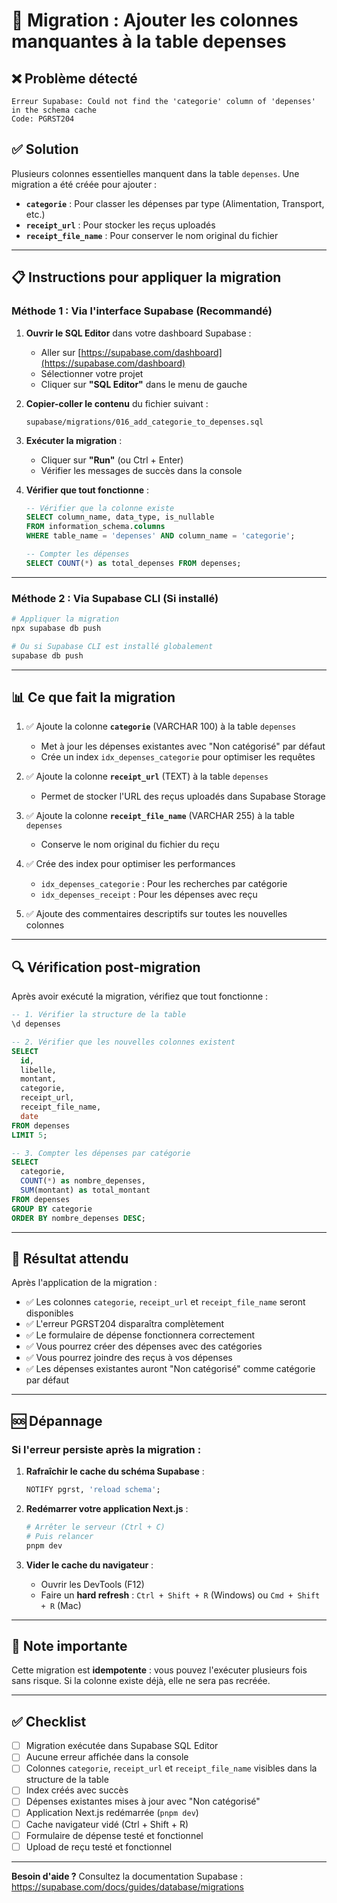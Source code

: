 # 🚀 Migration : Ajouter les colonnes manquantes à la table depenses

## ❌ Problème détecté
```
Erreur Supabase: Could not find the 'categorie' column of 'depenses' 
in the schema cache
Code: PGRST204
```

## ✅ Solution
Plusieurs colonnes essentielles manquent dans la table `depenses`. Une migration a été créée pour ajouter :
- **`categorie`** : Pour classer les dépenses par type (Alimentation, Transport, etc.)
- **`receipt_url`** : Pour stocker les reçus uploadés
- **`receipt_file_name`** : Pour conserver le nom original du fichier

---

## 📋 Instructions pour appliquer la migration

### Méthode 1 : Via l'interface Supabase (Recommandé)

1. **Ouvrir le SQL Editor** dans votre dashboard Supabase :
   - Aller sur [https://supabase.com/dashboard](https://supabase.com/dashboard)
   - Sélectionner votre projet
   - Cliquer sur **"SQL Editor"** dans le menu de gauche

2. **Copier-coller le contenu** du fichier suivant :
   ```
   supabase/migrations/016_add_categorie_to_depenses.sql
   ```

3. **Exécuter la migration** :
   - Cliquer sur **"Run"** (ou Ctrl + Enter)
   - Vérifier les messages de succès dans la console

4. **Vérifier que tout fonctionne** :
   ```sql
   -- Vérifier que la colonne existe
   SELECT column_name, data_type, is_nullable
   FROM information_schema.columns
   WHERE table_name = 'depenses' AND column_name = 'categorie';
   
   -- Compter les dépenses
   SELECT COUNT(*) as total_depenses FROM depenses;
   ```

---

### Méthode 2 : Via Supabase CLI (Si installé)

```bash
# Appliquer la migration
npx supabase db push

# Ou si Supabase CLI est installé globalement
supabase db push
```

---

## 📊 Ce que fait la migration

1. ✅ Ajoute la colonne **`categorie`** (VARCHAR 100) à la table `depenses`
   - Met à jour les dépenses existantes avec "Non catégorisé" par défaut
   - Crée un index `idx_depenses_categorie` pour optimiser les requêtes

2. ✅ Ajoute la colonne **`receipt_url`** (TEXT) à la table `depenses`
   - Permet de stocker l'URL des reçus uploadés dans Supabase Storage

3. ✅ Ajoute la colonne **`receipt_file_name`** (VARCHAR 255) à la table `depenses`
   - Conserve le nom original du fichier du reçu

4. ✅ Crée des index pour optimiser les performances
   - `idx_depenses_categorie` : Pour les recherches par catégorie
   - `idx_depenses_receipt` : Pour les dépenses avec reçu

5. ✅ Ajoute des commentaires descriptifs sur toutes les nouvelles colonnes

---

## 🔍 Vérification post-migration

Après avoir exécuté la migration, vérifiez que tout fonctionne :

```sql
-- 1. Vérifier la structure de la table
\d depenses

-- 2. Vérifier que les nouvelles colonnes existent
SELECT 
  id, 
  libelle, 
  montant, 
  categorie,
  receipt_url,
  receipt_file_name,
  date
FROM depenses 
LIMIT 5;

-- 3. Compter les dépenses par catégorie
SELECT 
  categorie, 
  COUNT(*) as nombre_depenses,
  SUM(montant) as total_montant
FROM depenses 
GROUP BY categorie
ORDER BY nombre_depenses DESC;
```

---

## 🎯 Résultat attendu

Après l'application de la migration :
- ✅ Les colonnes `categorie`, `receipt_url` et `receipt_file_name` seront disponibles
- ✅ L'erreur PGRST204 disparaîtra complètement
- ✅ Le formulaire de dépense fonctionnera correctement
- ✅ Vous pourrez créer des dépenses avec des catégories
- ✅ Vous pourrez joindre des reçus à vos dépenses
- ✅ Les dépenses existantes auront "Non catégorisé" comme catégorie par défaut

---

## 🆘 Dépannage

### Si l'erreur persiste après la migration :

1. **Rafraîchir le cache du schéma Supabase** :
   ```sql
   NOTIFY pgrst, 'reload schema';
   ```

2. **Redémarrer votre application Next.js** :
   ```bash
   # Arrêter le serveur (Ctrl + C)
   # Puis relancer
   pnpm dev
   ```

3. **Vider le cache du navigateur** :
   - Ouvrir les DevTools (F12)
   - Faire un **hard refresh** : `Ctrl + Shift + R` (Windows) ou `Cmd + Shift + R` (Mac)

---

## 📝 Note importante

Cette migration est **idempotente** : vous pouvez l'exécuter plusieurs fois sans risque. 
Si la colonne existe déjà, elle ne sera pas recréée.

---

## ✅ Checklist

- [ ] Migration exécutée dans Supabase SQL Editor
- [ ] Aucune erreur affichée dans la console
- [ ] Colonnes `categorie`, `receipt_url` et `receipt_file_name` visibles dans la structure de la table
- [ ] Index créés avec succès
- [ ] Dépenses existantes mises à jour avec "Non catégorisé"
- [ ] Application Next.js redémarrée (`pnpm dev`)
- [ ] Cache navigateur vidé (Ctrl + Shift + R)
- [ ] Formulaire de dépense testé et fonctionnel
- [ ] Upload de reçu testé et fonctionnel

---

**Besoin d'aide ?** Consultez la documentation Supabase : https://supabase.com/docs/guides/database/migrations

